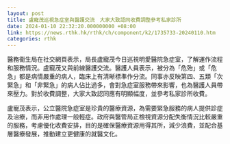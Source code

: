 ```yaml
---
layout: post
title: 盧寵茂巡視急症室與醫護交流　大家大致認同收費調整參考私家診所
date: 2024-01-10 22:32:20.000000000 +08:00
link: https://news.rthk.hk/rthk/ch/component/k2/1735733-20240110.htm
categories: rthk
---
```


醫務衞生局在社交網頁表示，局長盧寵茂今日巡視明愛醫院急症室，了解運作流程和服務情況。盧寵茂又與前線醫護交流。醫護人員表示，被分為「危殆」或「危急」都是病情嚴重的病人，臨床上有清晰標準作分流。同事亦反映第四、五類「次緊急」和「非緊急」的病人佔比過多，會對急症室服務帶來影響，也為醫護人員帶來壓力。對於收費調整，大家大致認同應有明顯幅度，並參考私家診所收費。

盧寵茂表示，公立醫院急症室是珍貴的醫療資源，為需要緊急服務的病人提供診症及治療，而非用作處理一般輕症。政府與醫管局正檢視資源分配失衡情況比較嚴重的服務，考慮優化收費安排，目的是確保醫療資源用得其所，減少浪費，並配合基層醫療發展，推動建立更健康的就醫文化。
